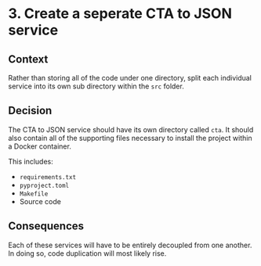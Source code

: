 # 3. Create a seperate CTA to JSON service

## Context

Rather than storing all of the code under one directory, split each individual
service into its own sub directory within the `src` folder.

## Decision

The CTA to JSON service should have its own directory called `cta`. It should
also contain all of the supporting files necessary to install the project within
a Docker container.

This includes:

- `requirements.txt`
- `pyproject.toml`
- `Makefile`
- Source code

## Consequences

Each of these services will have to be entirely decoupled from one another. In
doing so, code duplication will most likely rise.
